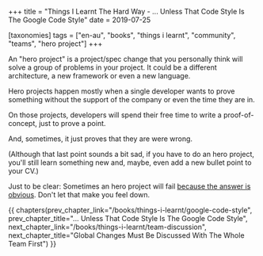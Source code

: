 +++
title = "Things I Learnt The Hard Way - ... Unless That Code Style Is The Google Code Style"
date = 2019-07-25

[taxonomies]
tags = ["en-au", "books", "things i learnt", "community", "teams", "hero project"]
+++

An "hero project" is a project/spec change that you personally think will
solve a group of problems in your project. It could be a different
architecture, a new framework or even a new language.

<!-- more -->

Hero projects happen mostly when a single developer wants to prove something
without the support of the company or even the time they are in.

On those projects, developers will spend their free time to write a
proof-of-concept, just to prove a point.

And, sometimes, it just proves that they are were wrong.

(Although that last point sounds a bit sad, if you have to do an hero project,
you'll still learn something new and, maybe, even add a new bullet point to
your CV.)

Just to be clear: Sometimes an hero project will fail [because the answer is
obvious](/books/things-i-learnt/right-tool-obvious). Don't let that make you
feel down.

{{ chapters(prev_chapter_link="/books/things-i-learnt/google-code-style", prev_chapter_title="... Unless That Code Style Is The Google Code Style", next_chapter_link="/books/things-i-learnt/team-discussion", next_chapter_title="Global Changes Must Be Discussed With The Whole Team First") }}
